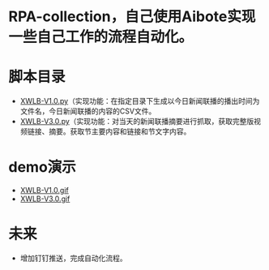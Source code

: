 # RPA-collection，自己使用Aibote实现一些自己工作的流程自动化。

# 脚本目录
- [XWLB-V1.0.py](脚本目录/XWLB-V1.0.py)（实现功能：在指定目录下生成以今日新闻联播的播出时间为文件名，今日新闻联播的内容的CSV文件。
- [XWLB-V3.0.py](脚本目录/XWLB-V1.0.py)（实现功能：对当天的新闻联播摘要进行抓取，获取完整版视频链接、摘要。获取节主要内容和链接和节文字内容。

  
# demo演示
- [XWLB-V1.0.gif](demo演示/XWLB-V1.0.gif)
- [XWLB-V3.0.gif](demo演示/XWLB-V3.0.gif)


# 未来
- 增加钉钉推送，完成自动化流程。
